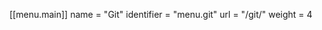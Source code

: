 
[[menu.main]]
    name       = "Git"
    identifier = "menu.git"
    url        = "/git/"
    weight     = 4